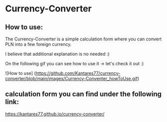 # Currency-Converter

## How to use:

The Currency-Converter is a simple calculation form where you can convert PLN into a few foreign currency.

I believe that additional explanation is no needed :)

On the following gif you can see how to use it -> let's check it out :)

![How to use] (https://github.com/Kantares77/currency-converter/blob/main/images/Currency-Conventer_howToUse.gif)

## calculation form you can find under the following link:

https://kantares77.github.io/currency-converter/
